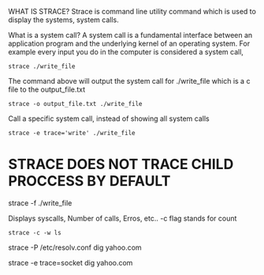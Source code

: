 WHAT IS STRACE?
Strace is command line utility command which is used to display the systems, system calls. 

What is a system call? 
A system call is a fundamental interface between an application program and the underlying kernel of an operating system.
For example every input you do in the computer is considered a system call,

```
strace ./write_file
```

The command above will output the system call for ./write_file which is a c file
to the output_file.txt
```
strace -o output_file.txt ./write_file
```

Call a specific system call, instead of showing all system calls
```
strace -e trace='write' ./write_file
```

<h1> STRACE DOES NOT TRACE CHILD PROCCESS BY DEFAULT </h1>

strace -f ./write_file


Displays syscalls, Number of calls, Erros, etc..
-c flag stands for count
```
strace -c -w ls
```



strace -P /etc/resolv.conf dig yahoo.com

strace -e trace=socket dig yahoo.com
